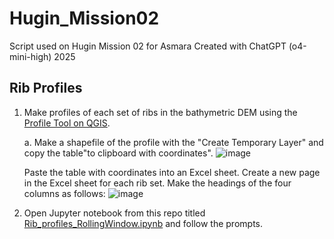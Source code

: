 # Hugin_Mission02
Script used on Hugin Mission 02 for Asmara
Created with ChatGPT (o4-mini-high) 2025

## Rib Profiles
1. Make profiles of each set of ribs in the bathymetric DEM using the [Profile Tool on QGIS](https://plugins.qgis.org/plugins/profiletool/).

   a. Make a shapefile of the profile with the "Create Temporary Layer" and copy the table"to clipboard with coordinates".
![image](https://github.com/user-attachments/assets/f2caff0d-e5a3-4bf9-a00b-a5b4ab90f042)


   Paste the table with coordinates into an Excel sheet. Create a new page in the Excel sheet for each rib set. Make the headings of the four columns as follows:
![image](https://github.com/user-attachments/assets/d8d27025-281b-4a19-841f-16870a1cbd91)

   
3. Open Jupyter notebook from this repo titled [Rib_profiles_RollingWindow.ipynb](https://github.com/AsmaraLehrmann/Hugin_Mission02/blob/main/Rib_profiles_RollingWindow.ipynb) and follow the prompts.
